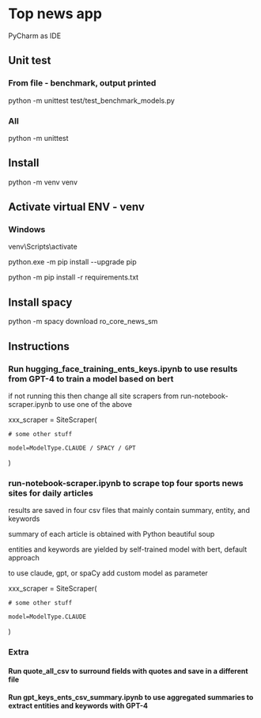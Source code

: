 # Top news app
PyCharm as IDE

## Unit test
### From file - benchmark, output printed
python -m unittest test/test_benchmark_models.py
### All
python -m unittest

## Install
python -m venv venv

## Activate virtual ENV - venv
### Windows
venv\Scripts\activate

python.exe -m pip install --upgrade pip

python -m pip install -r requirements.txt

## Install spacy
python -m spacy download ro_core_news_sm

## Instructions

### Run hugging_face_training_ents_keys.ipynb to use results from GPT-4 to train a model based on bert
if not running this then change all site scrapers from run-notebook-scraper.ipynb to use one of the above

xxx_scraper = SiteScraper(

    # some other stuff

    model=ModelType.CLAUDE / SPACY / GPT
)

### run-notebook-scraper.ipynb to scrape top four sports news sites for daily articles
results are saved in four csv files that mainly contain summary, entity, and keywords 

summary of each article is obtained with Python beautiful soup 

entities and keywords are yielded by self-trained model with bert, default approach 

to use claude, gpt, or spaCy add custom model as parameter

xxx_scraper = SiteScraper(

    # some other stuff

    model=ModelType.CLAUDE
)

### Extra
#### Run quote_all_csv to surround fields with quotes and save in a different file
#### Run gpt_keys_ents_csv_summary.ipynb to use aggregated summaries to extract entities and keywords with GPT-4
